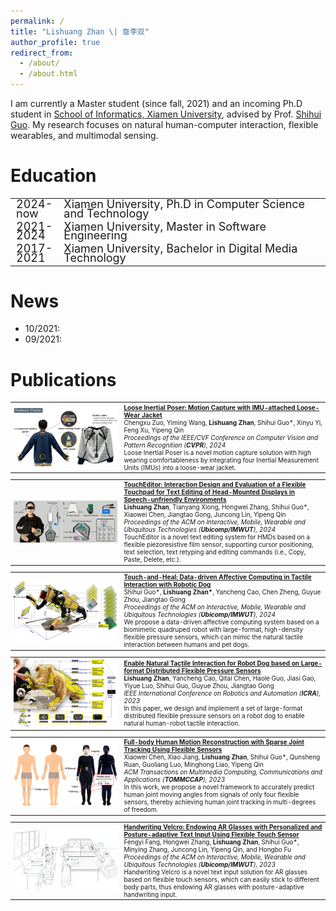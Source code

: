 ```yaml
---
permalink: /
title: "Lishuang Zhan \| 詹李双"
author_profile: true
redirect_from: 
  - /about/
  - /about.html
---
```


I am currently a Master student (since fall, 2021) and an incoming Ph.D student in [School of Informatics, Xiamen University](https://informatics.xmu.edu.cn/), advised by Prof. [Shihui Guo](https://www.humanplus.xyz/). My research focuses on natural human-computer interaction, flexible wearables, and multimodal sensing.

# Education
<table style="width:100%; border-collapse: collapse; border: none; font-size: 18px; line-height: 0.8;">
  <tr>
    <td style="width:15%; border: none;">2024-now</td>
    <td style="width:85%; border: none;">Xiamen University, Ph.D in Computer Science and Technology</td>
  </tr>
  <tr>
    <td style="width:15%; border: none;">2021-2024</td>
    <td style="width:85%; border: none;">Xiamen University, Master in Software Engineering</td>
  </tr>
  <tr>
    <td style="width:15%; border: none;">2017-2021</td>
    <td style="width:85%; border: none;">Xiamen University, Bachelor in Digital Media Technology</td>
  </tr>
</table>

# News
- 10/2021:
- 09/2021: 

# Publications

<table style="width:100%; border-collapse: collapse; border: none; font-size: 10px;">
  <tr>
    <td style="width:35%; border: none;"><img src="/images/cvpr_looseinertialposer.jpg" width="100%"></td>
    <td style="width:65%; border: none;">
      <strong><a href="https://openaccess.thecvf.com/content/CVPR2024/html/Zuo_Loose_Inertial_Poser_Motion_Capture_with_IMU-attached_Loose-Wear_Jacket_CVPR_2024_paper.html">Loose Inertial Poser: Motion Capture with IMU-attached Loose-Wear Jacket</a></strong><br>
      Chengxu Zuo, Yiming Wang, <strong>Lishuang Zhan</strong>, Shihui Guo*, Xinyu Yi, Feng Xu, Yipeng Qin<br>
      <em>Proceedings of the IEEE/CVF Conference on Computer Vision and Pattern Recognition (<strong>CVPR</strong>), 2024</em><br>
      Loose Inertial Poser is a novel motion capture solution with high wearing comfortableness by integrating four Inertial Measurement Units (IMUs) into a loose-wear jacket.
    </td>
  </tr>
</table>

<table style="width:100%; border-collapse: collapse; border: none; font-size: 10px;">
  <tr>
    <td style="width:35%; border: none;"><img src="/images/imwut_toucheditor.jpg" width="100%"></td>
    <td style="width:65%; border: none;">
      <strong><a href="https://dl.acm.org/doi/abs/10.1145/3631454?af=R">TouchEditor: Interaction Design and Evaluation of a Flexible Touchpad for Text Editing of Head-Mounted Displays in Speech-unfriendly Environments</a></strong><br>
      <strong>Lishuang Zhan</strong>, Tianyang Xiong, Hongwei Zhang, Shihui Guo*, Xiaowei Chen, Jiangtao Gong, Juncong Lin, Yipeng Qin<br>
      <em>Proceedings of the ACM on Interactive, Mobile, Wearable and Ubiquitous Technologies (<strong>Ubicomp/IMWUT</strong>), 2024</em><br>
      TouchEditor is a novel text editing system for HMDs based on a flexible piezoresistive film sensor, supporting cursor positioning, text selection, text retyping and editing commands (i.e., Copy, Paste, Delete, etc.).
    </td>
  </tr>
</table>

<table style="width:100%; border-collapse: collapse; border: none; font-size: 10px;">
  <tr>
    <td style="width:35%; border: none;"><img src="/images/imwut_touchandheal.png" width="100%"></td>
    <td style="width:65%; border: none;">
      <strong><a href="https://dl.acm.org/doi/abs/10.1145/3596258">Touch-and-Heal: Data-driven Affective Computing in Tactile Interaction with Robotic Dog</a></strong><br>
      Shihui Guo*, <strong>Lishuang Zhan*</strong>, Yancheng Cao, Chen Zheng, Guyue Zhou, Jiangtao Gong<br>
      <em>Proceedings of the ACM on Interactive, Mobile, Wearable and Ubiquitous Technologies (<strong>Ubicomp/IMWUT</strong>), 2024</em><br>
      We propose a data-driven affective computing system based on a biomimetic quadruped robot with large-format, high-density flexible pressure sensors, which can mimic the natural tactile interaction between humans and pet dogs.
    </td>
  </tr>
</table>

<table style="width:100%; border-collapse: collapse; border: none; font-size: 10px;">
  <tr>
    <td style="width:35%; border: none;"><img src="/images/icra_enable.png" width="100%"></td>
    <td style="width:65%; border: none;">
      <strong><a href="https://ieeexplore.ieee.org/document/10161049">Enable Natural Tactile Interaction for Robot Dog based on Large-format Distributed Flexible Pressure Sensors</a></strong><br>
      <strong>Lishuang Zhan</strong>, Yancheng Cao, Qitai Chen, Haole Guo, Jiasi Gao, Yiyue Luo, Shihui Guo, Guyue Zhou, Jiangtao Gong<br>
      <em>IEEE International Conference on Robotics and Automation (<strong>ICRA</strong>), 2023</em><br>
      In this paper, we design and implement a set of large-format distributed flexible pressure sensors on a robot dog to enable natural human-robot tactile interaction.
    </td>
  </tr>
</table>

<table style="width:100%; border-collapse: collapse; border: none; font-size: 10px;">
  <tr>
    <td style="width:35%; border: none;"><img src="/images/tom_fullbody.png" width="100%"></td>
    <td style="width:65%; border: none;">
      <strong><a href="https://dl.acm.org/doi/10.1145/3564700">Full-body Human Motion Reconstruction with Sparse Joint Tracking Using Flexible Sensors</a></strong><br>
      Xiaowei Chen, Xiao Jiang, <strong>Lishuang Zhan</strong>, Shihui Guo*, Qunsheng Ruan, Guoliang Luo, Minghong Liao, Yipeng Qin<br>
      <em>ACM Transactions on Multimedia Computing, Communications and Applications (<strong>TOMMCCAP</strong>), 2023</em><br>
      In this work, we propose a novel framework to accurately predict human joint moving angles from signals of only four flexible sensors, thereby achieving human joint tracking in multi-degrees of freedom.
    </td>
  </tr>
</table>

<table style="width:100%; border-collapse: collapse; border: none; font-size: 10px;">
  <tr>
    <td style="width:35%; border: none;"><img src="/images/imwut_handwritingvelcro.png" width="100%"></td>
    <td style="width:65%; border: none;">
      <strong><a href="https://dl.acm.org/doi/10.1145/3569461">Handwriting Velcro: Endowing AR Glasses with Personalized and Posture-adaptive Text Input Using Flexible Touch Sensor</a></strong><br>
      Fengyi Fang, Hongwei Zhang, <strong>Lishuang Zhan</strong>, Shihui Guo*, Minying Zhang, Juncong Lin, Yipeng Qin, and Hongbo Fu<br>
      <em>Proceedings of the ACM on Interactive, Mobile, Wearable and Ubiquitous Technologies (<strong>Ubicomp/IMWUT</strong>), 2023</em><br>
      Handwriting Velcro is a novel text input solution for AR glasses based on flexible touch sensors, which can easily stick to different body parts, thus endowing AR glasses with posture-adaptive handwriting input.
    </td>
  </tr>
</table>
